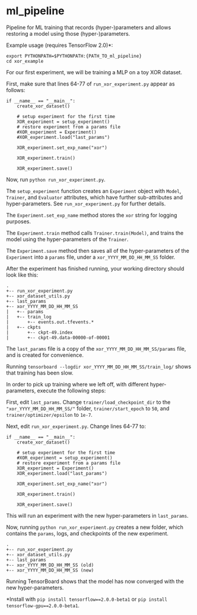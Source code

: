 # ml_pipeline

Pipeline for ML training that records (hyper-)parameters and allows restoring a model using those (hyper-)parameters.

Example usage (requires TensorFlow 2.0)*:
```
export PYTHONPATH=$PYTHONPATH:{PATH_TO_ml_pipeline}
cd xor_example
```

For our first experiment, we will be training a MLP on a toy XOR dataset.

First, make sure that lines 64-77 of `run_xor_experiment.py` appear as follows:
```
if __name__ == "__main__":
    create_xor_dataset()

    # setup experiment for the first time
    XOR_experiment = setup_experiment()
    # restore experiment from a params file
    #XOR_experiment = Experiment()
    #XOR_experiment.load("last_params")

    XOR_experiment.set_exp_name("xor")

    XOR_experiment.train()

    XOR_experiment.save()
```

Now, run `python run_xor_experiment.py`. 

The `setup_experiment` function creates an `Experiment` object with `Model`, `Trainer`, and `Evaluator` attributes, which have further sub-attributes and hyper-parameters. See `run_xor_experiment.py` for further details. 

The `Experiment.set_exp_name` method stores the `xor` string for logging purposes.

The `Experiment.train` method calls `Trainer.train(Model)`, and trains the model using the hyper-parameters of the `Trainer`.

The `Experiment.save` method then saves all of the hyper-parameters of the `Experiment` into a `params` file, under a `xor_YYYY_MM_DD_HH_MM_SS` folder.

After the experiment has finished running, your working directory should look like this:
```
.
+-- run_xor_experiment.py
+-- xor_dataset_utils.py
+-- last_params
+-- xor_YYYY_MM_DD_HH_MM_SS
|   +-- params
|   +-- train_log
|       +-- events.out.tfevents.*
|   +-- ckpts
|       +-- ckpt-49.index
|       +-- ckpt-49.data-00000-of-00001
```

The `last_params` file is a copy of the `xor_YYYY_MM_DD_HH_MM_SS/params` file, and is created for convenience.

Running `tensorboard --logdir xor_YYYY_MM_DD_HH_MM_SS/train_log/` shows that training has been slow. 

In order to pick up training where we left off, with different hyper-parameters, execute the following steps:

First, edit `last_params`. Change `trainer/load_checkpoint_dir` to the `"xor_YYYY_MM_DD_HH_MM_SS/"` folder, `trainer/start_epoch` to `50`, and `trainer/optimizer/epsilon` to `1e-7`.

Next, edit `run_xor_experiment.py`. Change lines 64-77 to:
```
if __name__ == "__main__":
    create_xor_dataset()

    # setup experiment for the first time
    #XOR_experiment = setup_experiment()
    # restore experiment from a params file
    XOR_experiment = Experiment()
    XOR_experiment.load("last_params")

    XOR_experiment.set_exp_name("xor")

    XOR_experiment.train()

    XOR_experiment.save()
```
This will run an experiment with the new hyper-parameters in `last_params`.

Now, running `python run_xor_experiment.py` creates a new folder, which contains the `params`, logs, and checkpoints of the new experiment. 
```
.
+-- run_xor_experiment.py
+-- xor_dataset_utils.py
+-- last_params
+-- xor_YYYY_MM_DD_HH_MM_SS (old)
+-- xor_YYYY_MM_DD_HH_MM_SS (new)
```

Running TensorBoard shows that the model has now converged with the new hyper-parameters.

*Install with `pip install tensorflow==2.0.0-beta1` or `pip install tensorflow-gpu==2.0.0-beta1`.
